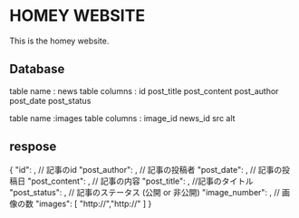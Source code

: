 # HOMEY WEBSITE
This is the homey website.

## Database

table name : news
table columns :
id
post_title
post_content
post_author
post_date
post_status

table name :images
table columns :
image_id
news_id
src
alt

## respose

{
    "id": , // 記事のid
    "post_author": , // 記事の投稿者
    "post_date": , // 記事の投稿日
    "post_content": , // 記事の内容
    "post_title": , //記事のタイトル
    "post_status": , // 記事のステータス (公開 or 非公開)
    "image_number": , // 画像の数
    "images": [
        "http://","http://"
    ]
}